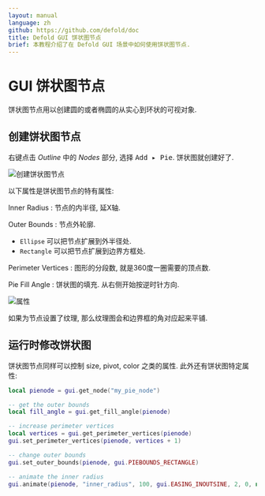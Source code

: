 ```yaml
---
layout: manual
language: zh
github: https://github.com/defold/doc
title: Defold GUI 饼状图节点
brief: 本教程介绍了在 Defold GUI 场景中如何使用饼状图节点.
---
```


# GUI 饼状图节点

饼状图节点用以创建圆的或者椭圆的从实心到环状的可视对象.

## 创建饼状图节点

<kbd>右键点击</kbd>  *Outline* 中的 *Nodes* 部分, 选择 <kbd>Add ▸ Pie</kbd>. 饼状图就创建好了.

![创建饼状图节点](../images/gui-pie/create.png)

以下属性是饼状图节点的特有属性:

Inner Radius
: 节点的内半径, 延X轴.

Outer Bounds
: 节点外轮廓.

  - `Ellipse` 可以把节点扩展到外半径处.
  - `Rectangle` 可以把节点扩展到边界方框处.

Perimeter Vertices
: 图形的分段数, 就是360度一圈需要的顶点数.

Pie Fill Angle
: 饼状图的填充. 从右侧开始按逆时针方向.

![属性](../images/gui-pie/properties.png)

如果为节点设置了纹理, 那么纹理图会和边界框的角对应起来平铺.

## 运行时修改饼状图

饼状图节点同样可以控制 size, pivot, color 之类的属性. 此外还有饼状图特定属性:

```lua
local pienode = gui.get_node("my_pie_node")

-- get the outer bounds
local fill_angle = gui.get_fill_angle(pienode)

-- increase perimeter vertices
local vertices = gui.get_perimeter_vertices(pienode)
gui.set_perimeter_vertices(pienode, vertices + 1)

-- change outer bounds
gui.set_outer_bounds(pienode, gui.PIEBOUNDS_RECTANGLE)

-- animate the inner radius
gui.animate(pienode, "inner_radius", 100, gui.EASING_INOUTSINE, 2, 0, nil, gui.PLAYBACK_LOOP_PINGPONG)
```
